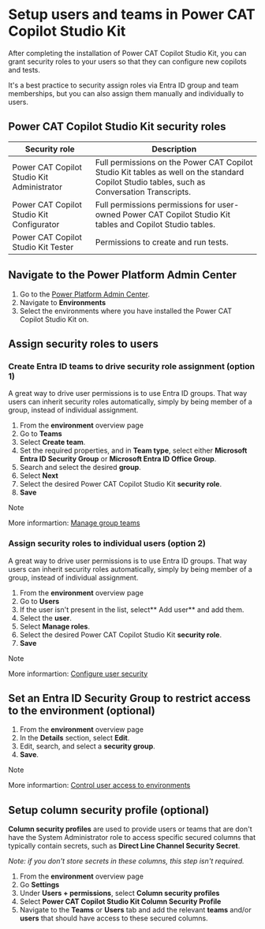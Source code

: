 # Setup users and teams in Power CAT Copilot Studio Kit

After completing the installation of Power CAT Copilot Studio Kit, you can grant security roles to your users so that they can configure new copilots and tests.

It's a best practice to security assign roles via Entra ID group and team memberships, but you can also assign them manually and individually to users.

## Power CAT Copilot Studio Kit security roles

| Security role | Description |
| --- | --- |
| Power CAT Copilot Studio Kit Administrator | Full permissions on the Power CAT Copilot Studio Kit tables as well on the standard Copilot Studio tables, such as Conversation Transcripts. |
| Power CAT Copilot Studio Kit Configurator | Full permissions permissions for user-owned Power CAT Copilot Studio Kit tables and Copilot Studio tables. |
| Power CAT Copilot Studio Kit Tester | Permissions to create and run tests. |

## Navigate to the Power Platform Admin Center

1. Go to the [Power Platform Admin Center](https://admin.powerplatform.microsoft.com/).
2. Navigate to **Environments**
3. Select the environments where you have installed the Power CAT Copilot Studio Kit on.

## Assign security roles to users

### Create Entra ID teams to drive security role assignment (option 1)

A great way to drive user permissions is to use Entra ID groups.
That way users can inherit security roles automatically, simply by being member of a group, instead of individual assignment.

1. From the **environment** overview page
2. Go to **Teams**
3. Select **Create team**.
4. Set the required properties, and in **Team type**, select either **Microsoft Entra ID Security Group** or **Microsoft Entra ID Office Group**.
5. Search and select the desired **group**.
6. Select **Next**
7. Select the desired Power CAT Copilot Studio Kit **security role**.
8. **Save**

> [!NOTE]
> More informartion: [Manage group teams](https://learn.microsoft.com/power-platform/admin/manage-group-teams)

### Assign security roles to individual users (option 2)

A great way to drive user permissions is to use Entra ID groups.
That way users can inherit security roles automatically, simply by being member of a group, instead of individual assignment.

1. From the **environment** overview page
2. Go to **Users**
3. If the user isn't present in the list, select** Add user** and add them.
4. Select the **user**.
5. Select **Manage roles**.
6. Select the desired Power CAT Copilot Studio Kit **security role**.
7. **Save**

> [!NOTE]
> More informartion: [Configure user security](https://learn.microsoft.com/en-us/power-platform/admin/database-security)

## Set an Entra ID Security Group to restrict access to the environment (optional)

1. From the **environment** overview page
2. In the **Details** section, select **Edit**.
3. Edit, search, and select a **security group**.
4. **Save**.

> [!NOTE]
> More informartion: [Control user access to environments](https://learn.microsoft.com/power-platform/admin/control-user-access)

## Setup column security profile (optional)

**Column security profiles** are used to provide users or teams that are don't have the System Administrator role to access specific secured columns that typically contain secrets, such as **Direct Line Channel Security Secret**.

_Note: if you don't store secrets in these columns, this step isn't required._

1. From the **environment** overview page
2. Go **Settings**
3. Under **Users + permissions**, select **Column security profiles**
4. Select **Power CAT Copilot Studio Kit Column Security Profile**
5. Navigate to the **Teams** or **Users** tab and add the relevant **teams** and/or **users** that should have access to these secured columns.
